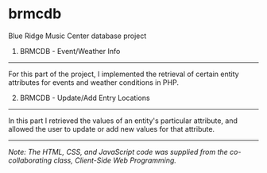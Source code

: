 # brmcdb
Blue Ridge Music Center database project

1. BRMCDB - Event/Weather Info
------------------------------
For this part of the project, I implemented the retrieval of certain entity attributes for events and weather conditions in   PHP. 
    
2. BRMCDB -  Update/Add Entry Locations
---------------------------------------
In this part I retrieved the values of an entity's particular attribute, and allowed the user to update or add new values for that attribute. 



---
*Note: The HTML, CSS, and JavaScript code was supplied from the co-collaborating class, Client-Side Web Programming.*
